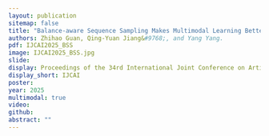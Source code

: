 ```yaml
---
layout: publication
sitemap: false
title: "Balance-aware Sequence Sampling Makes Multimodal Learning Better"
authors: Zhihao Guan, Qing-Yuan Jiang&#9768;, and Yang Yang.
pdf: IJCAI2025_BSS
image: IJCAI2025_BSS.jpg
slide: 
display: Proceedings of the 34rd International Joint Conference on Artificial Intelligence
display_short: IJCAI
poster: 
year: 2025
multimodal: true
video: 
github: 
abstract: ""
---
```

